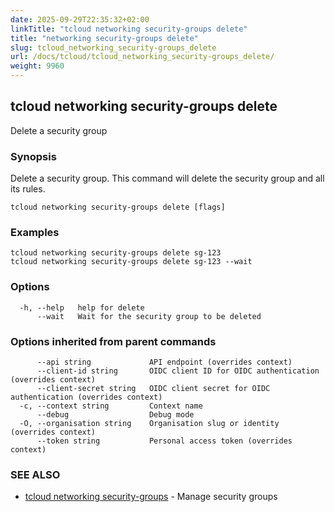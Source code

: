 ```yaml
---
date: 2025-09-29T22:35:32+02:00
linkTitle: "tcloud networking security-groups delete"
title: "networking security-groups delete"
slug: tcloud_networking_security-groups_delete
url: /docs/tcloud/tcloud_networking_security-groups_delete/
weight: 9960
---
```

## tcloud networking security-groups delete

Delete a security group

### Synopsis

Delete a security group. This command will delete the security group and all its rules.

```
tcloud networking security-groups delete [flags]
```

### Examples

```
tcloud networking security-groups delete sg-123
tcloud networking security-groups delete sg-123 --wait
```

### Options

```
  -h, --help   help for delete
      --wait   Wait for the security group to be deleted
```

### Options inherited from parent commands

```
      --api string             API endpoint (overrides context)
      --client-id string       OIDC client ID for OIDC authentication (overrides context)
      --client-secret string   OIDC client secret for OIDC authentication (overrides context)
  -c, --context string         Context name
      --debug                  Debug mode
  -O, --organisation string    Organisation slug or identity (overrides context)
      --token string           Personal access token (overrides context)
```

### SEE ALSO

* [tcloud networking security-groups](/docs/tcloud/tcloud_networking_security-groups/)	 - Manage security groups

